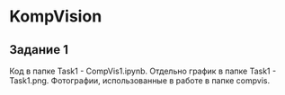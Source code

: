 # KompVision

## Задание 1

Код в папке Task1 - CompVis1.ipynb. Отдельно график в папке Task1 - Task1.png. Фотографии, использованные в работе в папке compvis.
